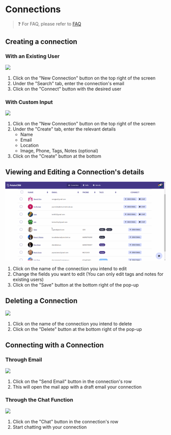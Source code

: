 # Connections

> ❓ For FAQ, please refer to [FAQ](/docs/faq.md#calendar)

## Creating a connection
### With an Existing User
![](/readme-images/existing_user.gif)
1. Click on the "New Connection" button on the top right of the screen
2. Under the "Search" tab, enter the connection's email
3. Click on the "Connect" button with the desired user
   
### With Custom Input
![](/readme-images/custom_user.gif)
1. Click on the "New Connection" button on the top right of the screen
2. Under the "Create" tab, enter the relevant details
    - Name 
    - Email
    - Location
    - Image, Phone, Tags, Notes (optional)
3. Click on the "Create" button at the bottom


## Viewing and Editing a Connection's details
![](/readme-images/viewing_connection.gif)
1. Click on the name of the connection you intend to edit
2. Change the fields you want to edit (You can only edit tags and notes for existing users)
4. Click on the "Save" button at the bottom right of the pop-up

## Deleting a Connection
![](/readme-images/delete_connection.gif)
1. Click on the name of the connection you intend to delete
2. Click on the "Delete" button at the bottom right of the pop-up

## Connecting with a Connection
### Through Email
![](/readme-images/email_connect.gif)
1. Click on the "Send Email" button in the connection's row
2. This will open the mail app with a draft email your connection

### Through the Chat Function
![](/readme-images/chat_connect.gif)
1. Click on the "Chat" button in the connection's row
2. Start chatting with your connection
